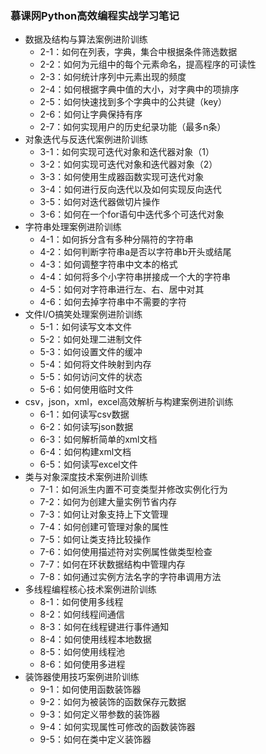 ### 慕课网Python高效编程实战学习笔记
- 数据及结构与算法案例进阶训练
    - 2-1：如何在列表，字典，集合中根据条件筛选数据
    - 2-2：如何为元组中的每个元素命名，提高程序的可读性
    - 2-3：如何统计序列中元素出现的频度
    - 2-4：如何根据字典中值的大小，对字典中的项排序
    - 2-5：如何快速找到多个字典中的公共键（key）
    - 2-6：如何让字典保持有序
    - 2-7：如何实现用户的历史纪录功能（最多n条）
- 对象迭代与反迭代案例进阶训练
    - 3-1：如何实现可迭代对象和迭代器对象（1）
    - 3-2：如何实现可迭代对象和迭代器对象（2）
    - 3-3：如何使用生成器函数实现可迭代对象
    - 3-4：如何进行反向迭代以及如何实现反向迭代
    - 3-5：如何对迭代器做切片操作
    - 3-6：如何在一个for语句中迭代多个可迭代对象
- 字符串处理案例进阶训练
    - 4-1：如何拆分含有多种分隔符的字符串
    - 4-2：如何判断字符串a是否以字符串b开头或结尾
    - 4-3：如何调整字符串中文本的格式
    - 4-4：如何将多个小字符串拼接成一个大的字符串
    - 4-5：如何对字符串进行左、右、居中对其
    - 4-6：如何去掉字符串中不需要的字符
- 文件I/O搞笑处理案例进阶训练
    - 5-1：如何读写文本文件
    - 5-2：如何处理二进制文件
    - 5-3：如何设置文件的缓冲
    - 5-4：如何将文件映射到内存
    - 5-5：如何访问文件的状态
    - 5-6：如何使用临时文件
- csv，json，xml，excel高效解析与构建案例进阶训练
    - 6-1：如何读写csv数据
    - 6-2：如何读写json数据
    - 6-3：如何解析简单的xml文档
    - 6-4：如何构建xml文档
    - 6-5：如何读写excel文件
- 类与对象深度技术案例进阶训练
    - 7-1：如何派生内置不可变类型并修改实例化行为
    - 7-2：如何为创建大量实例节省内存
    - 7-3：如何让对象支持上下文管理
    - 7-4：如何创建可管理对象的属性
    - 7-5：如何让类支持比较操作
    - 7-6：如何使用描述符对实例属性做类型检查
    - 7-7：如何在环状数据结构中管理内存
    - 7-8：如何通过实例方法名字的字符串调用方法
- 多线程编程核心技术案例进阶训练
    - 8-1：如何使用多线程
    - 8-2：如何线程间通信
    - 8-3：如何在线程键进行事件通知
    - 8-4：如何使用线程本地数据
    - 8-5：如何使用线程池
    - 8-6：如何使用多进程
- 装饰器使用技巧案例进阶训练
    - 9-1：如何使用函数装饰器
    - 9-2：如何为被装饰的函数保存元数据
    - 9-3：如何定义带参数的装饰器
    - 9-4：如何实现属性可修改的函数装饰器
    - 9-5：如何在类中定义装饰器